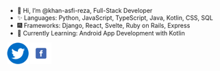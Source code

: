 - 👋 Hi, I’m @khan-asfi-reza, Full-Stack Developer
- ✨ Languages: Python, JavaScript, TypeScript, Java, Kotlin, CSS, SQL
- 🎆 Frameworks: Django, React, Svelte, Ruby on Rails, Express
- 🌱 Currently Learning: Android App Development with Kotlin


<a href="https://www.twitter.com/KhanAsfiReza"><img src="https://github.com/khan-asfi-reza/khan-asfi-reza/blob/master/twitter.png" alt="drawing" width="50"/></a>
<a href="https://www.facebook.com/khanasfirezapranto10"><img src="https://github.com/khan-asfi-reza/khan-asfi-reza/blob/master/fb.png" alt="drawing" width="50"/></a>

<!---
khan-asfi-reza/khan-asfi-reza is a ✨ special ✨ repository because its `README.md` (this file) appears on your GitHub profile.
You can click the Preview link to take a look at your changes.
--->
